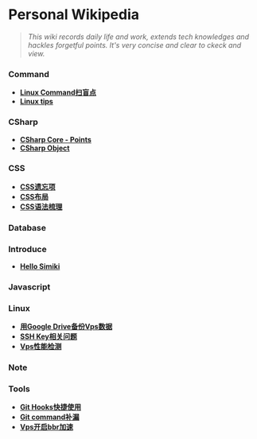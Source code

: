 # Personal Wikipedia #

> _This wiki records daily life and work, extends tech knowledges and hackles forgetful points. It's very concise and clear to ckeck and view._

### Command ###

* **[Linux Command扫盲点](source/command/command_quick_spot.md)** 
* **[Linux tips](source/command/tips.md)** 

### CSharp ###

* **[CSharp Core - Points](source/csharp/csharp-core.md)** 
* **[CSharp Object](source/csharp/csharp-object.md)** 

### CSS ###

* **[CSS遗忘项](source/css/css_element_general_reminder.md)** 
* **[CSS布局](source/css/css_layout.md)** 
* **[CSS语法梳理](source/css/css_rules.md)** 

### Database ###

### Introduce ###

* **[Hello Simiki](source/intro/hellosimiki.md)** 

### Javascript ###

### Linux ###

* **[用Google Drive备份Vps数据](source/linux/gdrive_backup.md)** 
* **[SSH Key相关问题](source/linux/ssh_key.md)** 
* **[Vps性能检测](source/linux/vps_performance-check.md)** 

### Note ###

### Tools ###

* **[Git Hooks快捷使用](source/tools/git_hooks.md)** 
* **[Git command补漏](source/tools/git_tips.md)** 
* **[Vps开启bbr加速](source/tools/vps_bbr.md)** 
